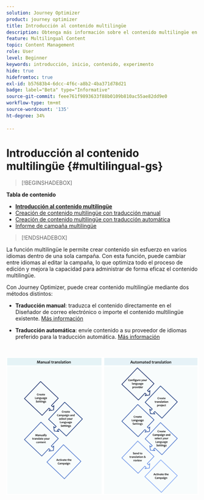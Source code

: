 ```yaml
---
solution: Journey Optimizer
product: journey optimizer
title: Introducción al contenido multilingüe
description: Obtenga más información sobre el contenido multilingüe en Journey Optimizer
feature: Multilingual Content
topic: Content Management
role: User
level: Beginner
keywords: introducción, inicio, contenido, experimento
hide: true
hidefromtoc: true
exl-id: b57683b4-6dcc-4f6c-a8b2-4ba371d78d21
badge: label="Beta" type="Informative"
source-git-commit: feee761f9893633f88b0109b810ac55ae82dd9e0
workflow-type: tm+mt
source-wordcount: '135'
ht-degree: 34%

---
```


# Introducción al contenido multilingüe {#multilingual-gs}

>[!BEGINSHADEBOX]

**Tabla de contenido**

* **[Introducción al contenido multilingüe](multilingual-gs.md)**
* [Creación de contenido multilingüe con traducción manual](multilingual-manual.md)
* [Creación de contenido multilingüe con traducción automática](multilingual-automated.md)
* [Informe de campaña multilingüe](multilingual-report.md)

>[!ENDSHADEBOX]

La función multilingüe le permite crear contenido sin esfuerzo en varios idiomas dentro de una sola campaña. Con esta función, puede cambiar entre idiomas al editar la campaña, lo que optimiza todo el proceso de edición y mejora la capacidad para administrar de forma eficaz el contenido multilingüe.

Con Journey Optimizer, puede crear contenido multilingüe mediante dos métodos distintos:

* **Traducción manual**: traduzca el contenido directamente en el Diseñador de correo electrónico o importe el contenido multilingüe existente. [Más información](multilingual-manual.md)

* **Traducción automática**: envíe contenido a su proveedor de idiomas preferido para la traducción automática. [Más información](multilingual-automated.md)

</br>

![](assets/translation_schema.png)
